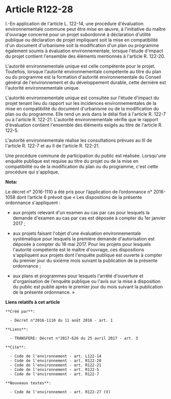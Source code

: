# Article R122-28

I.-En application de l'article L. 122-14, une procédure d'évaluation environnementale commune peut être mise en œuvre, à
l'initiative du maître d'ouvrage concerné pour un projet subordonné à déclaration d'utilité publique ou déclaration de projet
impliquant soit la mise en compatibilité d'un document d'urbanisme soit la modification d'un plan ou programme également
soumis à évaluation environnementale, lorsque l'étude d'impact du projet contient l'ensemble des éléments mentionnés à
l'article R. 122-20. 

L'autorité environnementale unique est celle compétente pour le projet. Toutefois, lorsque l'autorité environnementale
compétente au titre du plan ou du programme est la formation d'autorité environnementale du Conseil général de
l'environnement et du développement durable, cette dernière est l'autorité environnementale unique. 

L'autorité environnementale unique est consultée sur l'étude d'impact du projet tenant lieu du rapport sur les incidences
environnementales de la mise en compatibilité du document d'urbanisme ou de la modification du plan ou du programme. Elle
rend un avis dans le délai fixé à l'article R. 122-7 ou à l'article R. 122-21. L'autorité environnementale vérifie que le
rapport d'évaluation contient l'ensemble des éléments exigés au titre de l'article R. 122-5. 

L'autorité environnementale réalise les consultations prévues au III de l'article R. 122-7 et au II de l'article R. 122-21. 

Une procédure commune de participation du public est réalisée. Lorsqu'une enquête publique est requise au titre du projet ou
de la mise en compatibilité ou de la modification du plan ou du programme, c'est cette procédure qui s'applique.

**Nota:**

Le décret n° 2016-1110 a été pris pour l’application de l’ordonnance n° 2016-1058 dont l’article 6 prévoit que « Les
dispositions de la présente ordonnance s'appliquent : 

- aux projets relevant d'un examen au cas par cas pour lesquels la demande d'examen au cas par cas est déposée à compter du
1er janvier 2017 ; 

- aux projets faisant l'objet d'une évaluation environnementale systématique pour lesquels la première demande d'autorisation
est déposée à compter du 16 mai 2017. Pour les projets pour lesquels l'autorité compétente est le maître d'ouvrage, ces
dispositions s'appliquent aux projets dont l'enquête publique est ouverte à compter du premier jour du sixième mois suivant
la publication de la présente ordonnance ; 

- aux plans et programmes pour lesquels l'arrêté d'ouverture et d'organisation de l'enquête publique ou l'avis sur la mise à
disposition du public est publié après le premier jour du mois suivant la publication de la présente ordonnance. »

**Liens relatifs à cet article**

	**Créé par**:

	  - Décret n°2016-1110 du 11 août 2016 - art. 1

	**Liens**:

	  - TRANSFERE: Décret n°2017-626 du 25 avril 2017 - art. 3

	**Cite**:

	  - Code de l'environnement - art. L122-14
	  - Code de l'environnement - art. R122-20
	  - Code de l'environnement - art. R122-21
	  - Code de l'environnement - art. R122-5
	  - Code de l'environnement - art. R122-7

	**Nouveaux textes**:

	  - Code de l'environnement - art. R122-27 (V)
